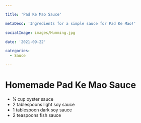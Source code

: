 ```yaml
---

title: 'Pad Ke Mao Sauce'

metaDesc: 'Ingredients for a simple sauce for Pad Ke Mao!'

socialImage: images/Humming.jpg

date: '2021-09-22'

categories:
  - Sauce

---
```


# Homemade Pad Ke Mao Sauce

- ¼ cup oyster sauce
- 2 tablespoons light soy sauce
- 1 tablespoon dark soy sauce
- 2 teaspoons fish sauce


